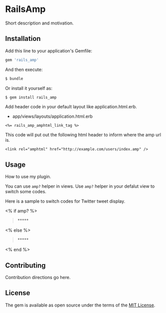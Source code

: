 # RailsAmp
Short description and motivation.

## Installation
Add this line to your application's Gemfile:

```ruby
gem 'rails_amp'
```

And then execute:
```bash
$ bundle
```

Or install it yourself as:
```bash
$ gem install rails_amp
```


Add header code in your default layout like application.html.erb.

- app/views/layouts/application.html.erb

```
<%= rails_amp_amphtml_link_tag %>
```

This code will put out the following html header to inform where the amp url is.

```
<link rel="amphtml" href="http://example.com/users/index.amp" />
```


## Usage
How to use my plugin.

You can use `amp?` helper in views.
Use `amp?` helper in your defalut view to switch some codes.

Here is a sample to switch codes for Twitter tweet display.

<% if amp? %>
  <amp-twitter width=486 height=657
      layout="responsive"
      data-tweetid="585110598171631616"
      data-cards="hidden">
      <blockquote placeholder class="twitter-tweet" data-lang="en">*****</blockquote>
  </amp-twitter>
<% else %>
  <blockquote class="twitter-tweet" data-lang="ja">*****</blockquote>
  <script async src="//platform.twitter.com/widgets.js" charset="utf-8"></script>
<% end %>


## Contributing
Contribution directions go here.

## License
The gem is available as open source under the terms of the [MIT License](http://opensource.org/licenses/MIT).
